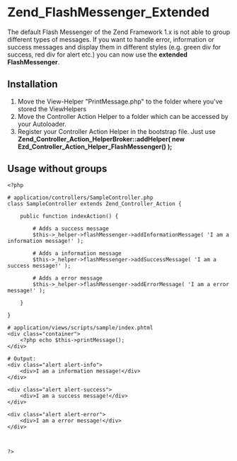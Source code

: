 Zend_FlashMessenger_Extended
============================

The default Flash Messenger of the Zend Framework 1.x is not able to group different types of messages. If you want to handle error, information or success messages and display them in
different styles (e.g. green div for success, red div for alert etc.) you can now use the **extended FlashMessenger**.

Installation
--------
1. Move the View-Helper "PrintMessage.php" to the folder where you've stored the ViewHelpers
2. Move the Controller Action Helper to a folder which can be accessed by your Autoloader.
3. Register your Controller Action Helper in the bootstrap file. Just use **Zend_Controller_Action_HelperBroker::addHelper( new Ezd_Controller_Action_Helper_FlashMessenger() );** 

Usage without groups
--------
	<?php
	
	# application/controllers/SampleController.php
	class SampleController extends Zend_Controller_Action {
	
		public function indexAction() {
		
			# Adds a success message
			$this->_helper->flashMessenger->addInformationMessage( 'I am a information message!' );
			
			# Adds a information message
			$this->_helper->flashMessenger->addSuccessMessage( 'I am a success message!' );
			
			# Adds a error message
			$this->_helper->flashMessenger->addErrorMessage( 'I am a error message!' );
		
		}
	
	}
	
	# application/views/scripts/sample/index.phtml
	<div class="container">
		<?php echo $this->printMessage();
	</div>
	
	# Output:
	<div class="alert alert-info">
		<div>I am a information message!</div>
	</div>
	
	<div class="alert alert-success">
		<div>I am a success message!</div>
	</div>

	<div class="alert alert-error">
		<div>I am a error message!</div>
	</div>
	
	
	
	?>
	